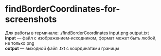 # findBorderCoordinates-for-screenshots
Для работы в терминале: ./findBorderCoordinates input.png output.txt  
**input** — файл с изображением-исходником, формат может быть любой, не только png  
**output** — выходной файл .txt с координатами границы
